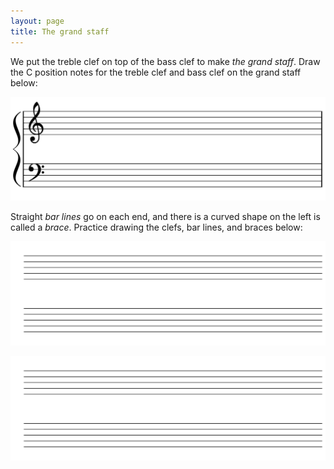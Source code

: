 ```yaml
---
layout: page
title: The grand staff
---
```


We put the treble clef on top of the bass clef to make *the grand staff*.  Draw
the C position notes for the treble clef and bass clef on the grand staff below:

![](the-grand-staff-1.svg)

Straight *bar lines* go on each end, and there is a curved shape on the left is
called a *brace*.  Practice drawing the clefs, bar lines, and braces below:

![](blank-grand-staff-1.svg)


![](blank-grand-staff-1.svg)
